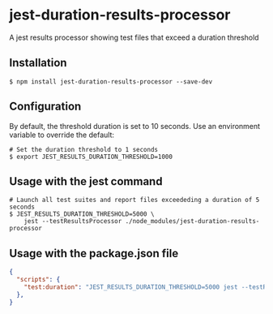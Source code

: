 # jest-duration-results-processor

A jest results processor showing test files that exceed a duration threshold

## Installation

```shell
$ npm install jest-duration-results-processor --save-dev
```

## Configuration

By default, the threshold duration is set to 10 seconds. Use an environment
variable to override the default:

```shell
# Set the duration threshold to 1 seconds
$ export JEST_RESULTS_DURATION_THRESHOLD=1000
```

## Usage with the jest command

```shell
# Launch all test suites and report files exceededing a duration of 5 seconds
$ JEST_RESULTS_DURATION_THRESHOLD=5000 \
    jest --testResultsProcessor ./node_modules/jest-duration-results-processor
```

## Usage with the package.json file
```json
{
  "scripts": {
    "test:duration": "JEST_RESULTS_DURATION_THRESHOLD=5000 jest --testResultsProcessor ./node_modules/jest-duration-results-processor"
  },
}
```
